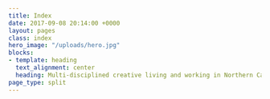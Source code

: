 ```yaml
---
title: Index
date: 2017-09-08 20:14:00 +0000
layout: pages
class: index
hero_image: "/uploads/hero.jpg"
blocks:
- template: heading
  text_alignment: center
  heading: Multi-disciplined creative living and working in Northern California.
page_type: split
---
```

